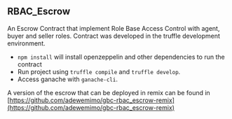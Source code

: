 ## RBAC_Escrow

An Escrow Contract that implement Role Base Access Control with agent, buyer and seller roles. Contract was developed in the truffle development environment.
* `npm install` will install openzeppelin and other dependencies to run the contract
* Run project using `truffle compile` and `truffle develop`.
* Access ganache with `ganache-cli`.

A version of the escrow that can be deployed in remix can be found in [https://github.com/adewemimo/gbc-rbac_escrow-remix](https://github.com/adewemimo/gbc-rbac_escrow-remix)
